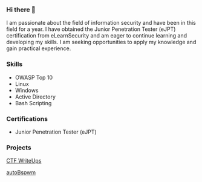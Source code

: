 ### Hi there 👋

I am passionate about the field of information security and have been in this field for a year. I have obtained the Junior Penetration Tester (eJPT) certification from eLearnSecurity and am eager to continue learning and developing my skills. I am seeking opportunities to apply my knowledge and gain practical experience.

### Skills

- OWASP Top 10
- Linux
- Windows
- Active Directory
- Bash Scripting

### Certifications

- Junior Penetration Tester (eJPT)

### Projects

[CTF WriteUps](https://0xbara.github.io)

[autoBspwm](https://github.com/0xbara/autoBspwm)
